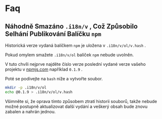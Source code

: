 # Faq

## Náhodně Smazáno `.i18n/v` , Což Způsobilo Selhání Publikování Balíčku `npm`

Historická verze vydaná balíčkem `npm` je uložena v `.i18n/v/ol/v.hash` .

Pokud omylem smažete `.i18n/v/ol` balíček `npm` nebude uvolněn.

V tuto chvíli nejprve najděte číslo verze poslední vydané verze vašeho projektu v [npmjs.com](//npmjs.com) například `0.1.9` .

Poté se podívejte na `bash` níže a vytvořte soubor.

```bash
mkdir -p .i18n/v/ol
echo @0.1.9 > .i18n/v/ol/v.hash
```

Všimněte si, že oprava tímto způsobem ztratí historii souborů, takže nebude možné postupně aktualizovat další vydání a veškerý obsah bude znovu zabalen a nahrán jednou.